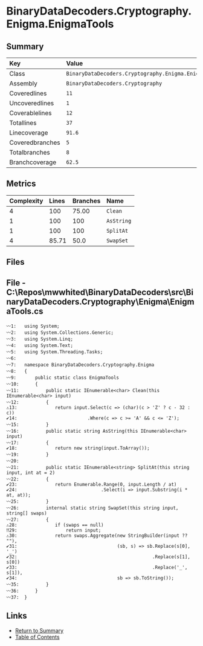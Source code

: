 ﻿# BinaryDataDecoders.Cryptography.Enigma.EnigmaTools

## Summary

| Key             | Value                                                |
| :-------------- | :--------------------------------------------------- |
| Class           | `BinaryDataDecoders.Cryptography.Enigma.EnigmaTools` |
| Assembly        | `BinaryDataDecoders.Cryptography`                    |
| Coveredlines    | `11`                                                 |
| Uncoveredlines  | `1`                                                  |
| Coverablelines  | `12`                                                 |
| Totallines      | `37`                                                 |
| Linecoverage    | `91.6`                                               |
| Coveredbranches | `5`                                                  |
| Totalbranches   | `8`                                                  |
| Branchcoverage  | `62.5`                                               |

## Metrics

| Complexity | Lines | Branches | Name       |
| :--------- | :---- | :------- | :--------- |
| 4          | 100   | 75.00    | `Clean`    |
| 1          | 100   | 100      | `AsString` |
| 1          | 100   | 100      | `SplitAt`  |
| 4          | 85.71 | 50.0     | `SwapSet`  |

## Files

## File - C:\Repos\mwwhited\BinaryDataDecoders\src\BinaryDataDecoders.Cryptography\Enigma\EnigmaTools.cs

```CSharp
〰1:   using System;
〰2:   using System.Collections.Generic;
〰3:   using System.Linq;
〰4:   using System.Text;
〰5:   using System.Threading.Tasks;
〰6:   
〰7:   namespace BinaryDataDecoders.Cryptography.Enigma
〰8:   {
〰9:       public static class EnigmaTools
〰10:      {
〰11:          public static IEnumerable<char> Clean(this IEnumerable<char> input)
〰12:          {
⚠13:              return input.Select(c => (char)(c > 'Z' ? c - 32 : c))
✔14:                          .Where(c => c >= 'A' && c <= 'Z');
〰15:          }
〰16:          public static string AsString(this IEnumerable<char> input)
〰17:          {
✔18:              return new string(input.ToArray());
〰19:          }
〰20:  
〰21:          public static IEnumerable<string> SplitAt(this string input, int at = 2)
〰22:          {
✔23:              return Enumerable.Range(0, input.Length / at)
✔24:                               .Select(i => input.Substring(i * at, at));
〰25:          }
〰26:          internal static string SwapSet(this string input, string[] swaps)
〰27:          {
⚠28:              if (swaps == null)
‼29:                  return input;
⚠30:              return swaps.Aggregate(new StringBuilder(input ?? ""),
✔31:                                     (sb, s) => sb.Replace(s[0], '_')
✔32:                                                  .Replace(s[1], s[0])
✔33:                                                  .Replace('_', s[1]),
✔34:                                     sb => sb.ToString());
〰35:          }
〰36:      }
〰37:  }
```

## Links

* [Return to Summary](Summary.md)
* [Table of Contents](../TOC.md)

